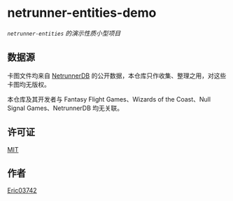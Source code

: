 # netrunner-entities-demo

*`netrunner-entities` 的演示性质小型项目*

## 数据源

卡图文件均来自 [NetrunnerDB](https://netrunnerdb.com/) 的公开数据，本仓库只作收集、整理之用，对这些卡图均无版权。

本仓库及其开发者与 Fantasy Flight Games、Wizards of the Coast、Null Signal Games、NetrunnerDB 均无关联。

## 许可证

[MIT](./LICENSE)

## 作者

[Eric03742](https://github.com/eric03742)
